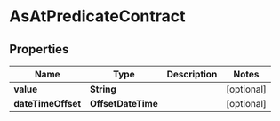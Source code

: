 

# AsAtPredicateContract


## Properties

Name | Type | Description | Notes
------------ | ------------- | ------------- | -------------
**value** | **String** |  |  [optional]
**dateTimeOffset** | **OffsetDateTime** |  |  [optional]



